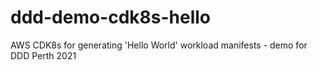 # ddd-demo-cdk8s-hello
AWS CDK8s for generating 'Hello World' workload manifests - demo for DDD Perth 2021
